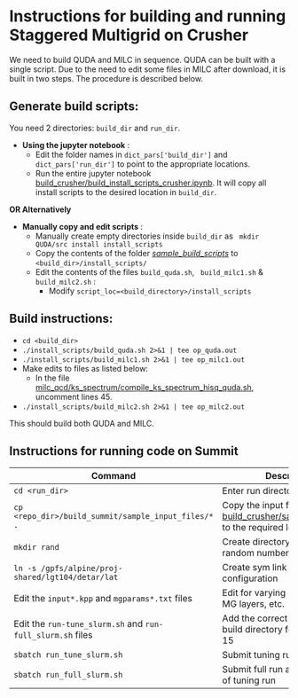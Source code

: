 # Instructions for building and running Staggered Multigrid on Crusher
We need to build QUDA and MILC in sequence.  QUDA can be built with a single script. Due to the need to edit some files in MILC after download, it is built in two steps.
The procedure is described below.
## **Generate build scripts**: 
You need 2 directories: ```build_dir``` and ```run_dir```.
- **Using the jupyter notebook**  :
  - Edit the folder names in `dict_pars['build_dir']` and `dict_pars['run_dir']` to point to the appropriate locations.
  - Run the entire jupyter notebook [build_crusher/build_install_scripts_crusher.ipynb](https://github.com/vmos1/Staggered_multigrid_build/blob/main/build_crusher/build_install_scripts_crusher.ipynb). It will copy all install scripts to the desired location in `build_dir`.

 **OR Alternatively**  
- **Manually copy and edit scripts** : 
    - Manually create empty directories inside ```build_dir``` as ``` mkdir QUDA/src install install_scripts```
    - Copy the contents of the folder [*sample_build_scripts*](https://github.com/vmos1/Staggered_multigrid_build/tree/main/build_crusher/sample_build_scripts) to ```<build_dir>/install_scripts/```
    - Edit the contents of the files ```build_quda.sh```, ``` build_milc1.sh``` & ``` build_milc2.sh``` : 
      - Modify ```script_loc=<build_directory>/install_scripts```

## **Build instructions**: 
  - ```cd <build_dir>``` 
  - ```./install_scripts/build_quda.sh 2>&1 | tee op_quda.out ```
  - ```./install_scripts/build_milc1.sh 2>&1 | tee op_milc1.out ```
  - Make edits to files as listed below: 
    - In the file [milc_qcd/ks_spectrum/compile_ks_spectrum_hisq_quda.sh](https://github.com/milc-qcd/milc_qcd/blob/develop/ks_spectrum/compile_ks_spectrum_hisq_quda.sh), uncomment lines 45.
  - ```./install_scripts/build_milc2.sh 2>&1 | tee op_milc2.out ```

This should build both QUDA and MILC. 

## Instructions for running code on Summit

| Command | Description | 
| -- | -- |
| ```cd <run_dir>``` | Enter run directory |
| ```cp <repo_dir>/build_summit/sample_input_files/* .```  | Copy the input files from [build_crusher/sample_input_files](https://github.com/vmos1/Staggered_multigrid_build/tree/main/build_crusher/sample_input_files) to the required location |
| ```mkdir rand``` | Create directory for storing random numbers | 
| ```ln -s /gpfs/alpine/proj-shared/lgt104/detar/lat``` | Create sym link for gauge configuration | 
| Edit the `input*.kpp` and `mgparams*.txt` files | Edit for varying local volume, MG layers, etc. | 
| Edit the `run-tune_slurm.sh` and `run-full_slurm.sh` files | Add the correct location of the build directory for PROJ in line 15 |
| ```sbatch run_tune_slurm.sh``` | Submit tuning run |
| ```sbatch run_full_slurm.sh``` | Submit full run after completion of tuning run | 

